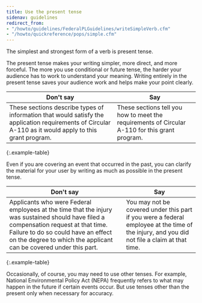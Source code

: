 ```yaml
---
title: Use the present tense
sidenav: guidelines
redirect_from:
- "/howto/guidelines/FederalPLGuidelines/writeSimpleVerb.cfm"
- "/howto/quickreference/pops/simple.cfm"
---
```


The simplest and strongest form of a verb is present tense.

The present tense makes your writing simpler, more direct, and more forceful. The more you use conditional or future tense, the harder your audience has to work to understand your meaning. Writing entirely in the present tense saves your audience work and helps make your point clearly.

Don't say | Say
--- | ---
These sections describe types of information that would satisfy the application requirements of Circular A-110 as it would apply to this grant program. | These sections tell you how to meet the requirements of Circular A-110 for this grant program.
{:.example-table}

Even if you are covering an event that occurred in the past, you can clarify the material for your user by writing as much as possible in the present tense.

Don't say | Say
--- | ---
Applicants who were Federal employees at the time that the injury was sustained should have filed a compensation request at that time. Failure to do so could have an effect on the degree to which the applicant can be covered under this part. | You may not be covered under this part if you were a federal employee at the time of the injury, and you did not file a claim at that time.
{:.example-table}

Occasionally, of course, you may need to use other tenses. For example, National Environmental Policy Act (NEPA) frequently refers to what may happen in the future if certain events occur. But use tenses other than the present only when necessary for accuracy.

